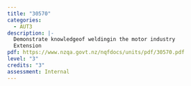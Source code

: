 ```yaml
---
title: "30570"
categories:
  - AUT3
description: |-
  Demonstrate knowledgeof weldingin the motor industry
  Extension
pdf: https://www.nzqa.govt.nz/nqfdocs/units/pdf/30570.pdf
level: "3"
credits: "3"
assessment: Internal
---
```

